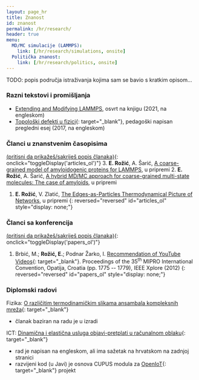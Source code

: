 ```yaml
---
layout: page_hr
title: Znanost
id: znanost
permalink: /hr/research/
header: true
menu:
  MD/MC simulacije (LAMMPS):
    link: [/hr/research/simulations, onsite]
  Politička znanost:
    link: [/hr/research/politics, onsite]
---
```

<script src="/scripts/toggleDisplay.js"></script>

TODO: popis područja istraživanja kojima sam se bavio s kratkim opisom...

### Razni tekstovi i promišljanja
- [Extending and Modifying LAMMPS](/en/research/LAMMPS_book_review.html), osvrt na knjigu (2021, na engleskom)
- [Topološki defekti u fizici](/files/Topological_Defects_in_Physics.pdf){: target="_blank"}, pedagoški napisan pregledni esej (2017, na engleskom)

### Članci u znanstvenim časopisima
[(pritisni da prikažeš/sakriješ popis članaka)](#){: onclick="toggleDisplay('articles_ol')"}
3. **E. Rožić**, A. Šarić, [A  coarse-grained  model  of amyloidogenic  proteins  for  LAMMPS](#), u pripremi
2. **E. Rožić**, A. Šarić, [A  hybrid  MD/MC  approach  for  coarse-grained  multi-state  molecules: The case of amyloids](#), u pripremi
1. **E. Rožić**, V. Zlatić, [The Edges-as-Particles Thermodynamical Picture of Networks](#), u pripremi
{: reversed="reversed" id="articles_ol" style="display: none;"}

### Članci sa konferencija
[(pritisni da prikažeš/sakriješ popis članaka)](#){: onclick="toggleDisplay('papers_ol')"}
1. Brbić, M.; **Rožić, E.**; Podnar Žarko, I. [Recommendation of YouTube Videos](/files/Recommendation_of_YouTube_videos.pdf){: target="_blank"}. Proceedings of the 35<sup>th</sup> MIPRO International Convention, Opatija, Croatia (pp. 1775 -- 1779), IEEE Xplore (2012)
{: reversed="reversed" id="papers_ol" style="display: none;"}

### Diplomski radovi

Fizika: [O različitim termodinamičkim slikama ansambala kompleksnih mreža](/files/Eugen_Rozic_MSc_thesis_Physics.pdf){: target="_blank"}
- članak baziran na radu je u izradi

ICT: [Dinamična i elastična usluga objavi-pretplati u računalnom oblaku](/files/Eugen_Rozic_MSc_thesis_ICT.pdf){: target="_blank"}
- rad je napisan na engleskom, ali ima sažetak na hrvatskom na zadnjoj stranici
- razvijeni kod (u Javi) je osnova CUPUS modula za [OpenIoT](https://github.com/OpenIotOrg/openiot/tree/develop/modules/CUPUS){: target="_blank"} projekt
